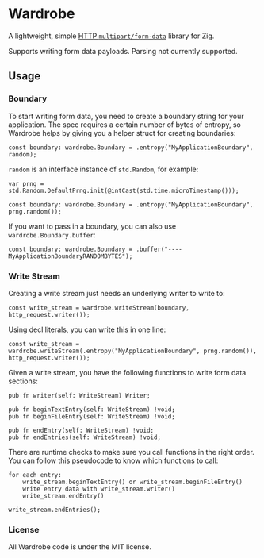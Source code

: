 # Wardrobe

A lightweight, simple [HTTP `multipart/form-data`](https://www.rfc-editor.org/rfc/rfc7578) library for Zig.

Supports writing form data payloads. Parsing not currently supported.

## Usage

### Boundary
To start writing form data, you need to create a boundary string for your application. The spec requires
a certain number of bytes of entropy, so Wardrobe helps by giving you a helper struct for creating
boundaries:
```zig
const boundary: wardrobe.Boundary = .entropy("MyApplicationBoundary", random);
```

`random` is an interface instance of `std.Random`, for example:
```zig
var prng = std.Random.DefaultPrng.init(@intCast(std.time.microTimestamp()));

const boundary: wardrobe.Boundary = .entropy("MyApplicationBoundary", prng.random());
```

If you want to pass in a boundary, you can also use `wardrobe.Boundary.buffer`:

```zig
const boundary: wardrobe.Boundary = .buffer("----MyApplicationBoundaryRANDOMBYTES");
```

### Write Stream
Creating a write stream just needs an underlying writer to write to:
```zig
const write_stream = wardrobe.writeStream(boundary, http_request.writer());
```

Using decl literals, you can write this in one line:
```zig
const write_stream = wardrobe.writeStream(.entropy("MyApplicationBoundary", prng.random()), http_request.writer());
```

Given a write stream, you have the following functions to write form data sections:
```zig
pub fn writer(self: WriteStream) Writer;

pub fn beginTextEntry(self: WriteStream) !void;
pub fn beginFileEntry(self: WriteStream) !void;

pub fn endEntry(self: WriteStream) !void;
pub fn endEntries(self: WriteStream) !void;
```

There are runtime checks to make sure you call functions in the right order. You can follow
this pseudocode to know which functions to call:

```
for each entry:
    write_stream.beginTextEntry() or write_stream.beginFileEntry()
    write entry data with write_stream.writer()
    write_stream.endEntry()

write_stream.endEntries();
```

### License
All Wardrobe code is under the MIT license.